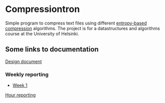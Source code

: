 # Compressiontron
Simple program to compress text files using different [entropy-based compression](https://en.wikipedia.org/wiki/Entropy_encoding) algorithms. The project is for a datastructures and algorithms course at the University of Helsinki. 

## Some links to documentation

[Design document](https://github.com/duckling747/Compressiontron/blob/master/documentation/design_doc.md)

### Weekly reporting
* [Week 1](https://github.com/duckling747/Compressiontron/blob/master/documentation/week_report_1.md)

[Hour reporting](https://github.com/duckling747/Compressiontron/blob/master/documentation/hour_reports.md)

